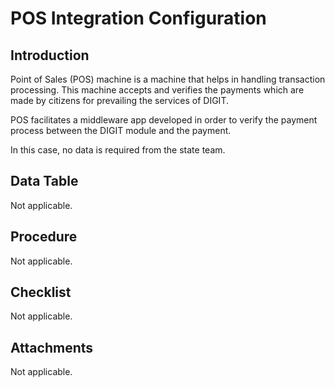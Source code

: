 # POS Integration Configuration

## Introduction

Point of Sales \(POS\) machine is a machine that helps in handling transaction processing. This machine accepts and verifies the payments which are made by citizens for prevailing the services of DIGIT.

POS facilitates a middleware app developed in order to verify the payment process between the DIGIT module and the payment.

In this case, no data is required from the state team.

## Data Table

Not applicable.

## Procedure

Not applicable.

## Checklist

Not applicable.

## Attachments

Not applicable.

